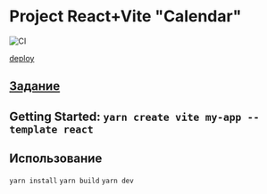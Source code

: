 # Project React+Vite "Calendar"


![CI](https://github.com/NMYurchenko-max/ra-calendar/actions/workflows/web.yml/badge.svg)

[deploy](https://nmyurchenko-max.github.io/ra-calendar/)


## [Задание]([./assets/preview.png](https://github.com/netology-code/ra16-homeworks/blob/ra-51/components/calendar/README.md))

## Getting Started: `yarn create vite my-app --template react`

## Использование

`yarn install`
`yarn build`
`yarn dev`

